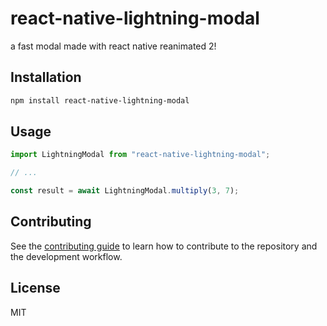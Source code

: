 # react-native-lightning-modal

a fast modal made with react native reanimated 2!

## Installation

```sh
npm install react-native-lightning-modal
```

## Usage

```js
import LightningModal from "react-native-lightning-modal";

// ...

const result = await LightningModal.multiply(3, 7);
```

## Contributing

See the [contributing guide](CONTRIBUTING.md) to learn how to contribute to the repository and the development workflow.

## License

MIT
